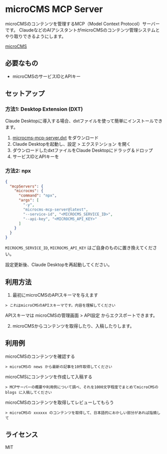 # microCMS MCP Server

microCMSのコンテンツを管理するMCP（Model Context Protocol）サーバーです。
ClaudeなどのAIアシスタントがmicroCMSのコンテンツ管理システムとやり取りできるようにします。

[microCMS](https://microcms.io/)



## 必要なもの

- microCMSのサービスIDとAPIキー

## セットアップ

### 方法1: Desktop Extension (DXT)

Claude Desktopに導入する場合、dxtファイルを使って簡単にインストールできます。

1. [microcms-mcp-server.dxt](https://github.com/himaratsu/microcms-mcp-server/blob/main/microcms-mcp-server.dxt) をダウンロード
2. Claude Desktopを起動し、設定 > エクステンション を開く
3. ダウンロードしたdxtファイルをClaude Desktopにドラッグ＆ドロップ
4. サービスIDとAPIキーを


### 方法2: npx

```json
{
  "mcpServers": {
    "microcms": {
      "command": "npx",
      "args": [
        "-y",
        "microcms-mcp-server@latest",
        "--service-id", "<MICROCMS_SERVICE_ID>",
        "--api-key", "<MICROCMS_API_KEY>"
      ]
    }
  }
}
```

`MICROCMS_SERVICE_ID`, `MICROCMS_API_KEY` はご自身のものに置き換えてください。

設定更新後、Claude Desktopを再起動してください。

## 利用方法

1. 最初にmicroCMSのAPIスキーマを与えます

```
> これはmicroCMSのAPIスキーマです。内容を理解してください
```

APIスキーマは microCMSの管理画面 > API設定 からエクスポートできます。

2. microCMSからコンテンツを取得したり、入稿したりします。


## 利用例

microCMSのコンテンツを確認する
```
> microCMSの news から最新の記事を10件取得してください
```

microCMSにコンテンツを作成して入稿する
```
> MCPサーバーの概要や利用例について調べ、それを1000文字程度でまとめてmicroCMSの blogs に入稿してください
```

microCMSのコンテンツを取得してレビューしてもらう
```
> microCMSの xxxxxx のコンテンツを取得して、日本語的におかしい部分があれば指摘して
```


## ライセンス

MIT
